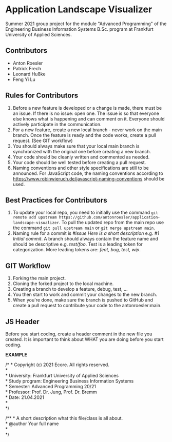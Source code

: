 # Application Landscape Visualizer
Summer 2021 group project for the module "Advanced Programming" of the Engineering Business Information Systems B.Sc. program at Frankfurt University of Applied Sciences.

## Contributors
- Anton Roesler
- Patrick Frech
- Leonard Hußke
- Feng Yi Lu

## Rules for Contributors
1. Before a new feature is developed or a change is made, there must be an issue. If there is no issue: open one. The issue is so that everyone else knows what is happening and can comment on it. Everyone should actively participate in the communication.
2. For a new feature, create a new local branch - never work on the main branch. Once the feature is ready and the code works, create a pull request. (See GIT workflow)
3. You should always make sure that your local main branch is synchronized with the original one before creating a new branch.
4. Your code should be cleanly written and commented as needed.
5. Your code should be well tested before creating a pull request.
6. Naming conventions and other style specifications are still to be announced. For JavaScript code, the naming conventions according to https://www.robinwieruch.de/javascript-naming-conventions should be used.

## Best Practices for Contributors
1. To update your local repo, you need to initially use the command `git remote add upstream https://github.com/antonroesler/application-landscape-visualizer`.
To pull the updated repo from the main repo use the command `git pull upstream main` or `git merge upstream main`.
2. Naming rule for a commit is *#issue Here is a short description* e.g. *#1 Initial commit*.
A branch should always contain the feature name and should be descriptive e.g. *test/foo*. Test is a leading token for categorization. More leading tokens are: *feat, bug, test, wip*.

## GIT Workflow
1. Forking the main project.
2. Cloning the forked project to the local machine.
3. Creating a branch to develop a feature, debug, test, ...
4. You then start to work and commit your changes to the new branch.
6. When you're done, make sure the branch is pushed to GitHub and create a pull request to contribute your code to the antonroesler:main.

## JS Header
Before you start coding, create a header comment in the new file you created. It is important to  think about WHAT you are doing before you start coding.

__EXAMPLE__

/*
\* Copyright (c) 2021 Ecore. All rights reserved.\
\*\
\* University:		 Frankfurt University of Applied Sciences\
\* Study program:	 Engineering Business Information Systems\
\* Semester:		   Advanced Programming 20/21\
\* Professor:		   Prof. Dr. Jung, Prof. Dr. Bremm\
\* Date:			     21.04.2021\
\*\
\*/

/**
\* A short description what this file/class is all about.\
\* @author Your full name\
\*\
\*/
